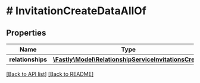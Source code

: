 # # InvitationCreateDataAllOf

## Properties

Name | Type | Description | Notes
------------ | ------------- | ------------- | -------------
**relationships** | [**\Fastly\Model\RelationshipServiceInvitationsCreate**](RelationshipServiceInvitationsCreate.md) |  | [optional] 


[[Back to API list]](../../README.md#endpoints) [[Back to README]](../../README.md)
